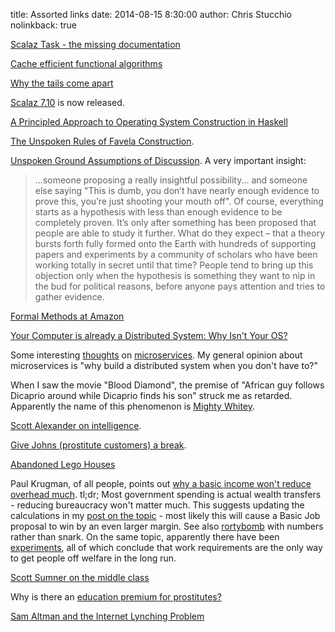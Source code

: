 title: Assorted links
date: 2014-08-15 8:30:00
author: Chris Stucchio
nolinkback: true

[Scalaz Task - the missing documentation](http://timperrett.com/2014/07/20/scalaz-task-the-missing-documentation/)

[Cache efficient functional algorithms](http://www.cs.cmu.edu/~rwh/papers/iolambda-cacm/cacm.pdf)

[Why the tails come apart](http://lesswrong.com/lw/km6/why_the_tails_come_apart/)

[Scalaz 7.10](https://github.com/scalaz/scalaz/wiki/7.1.0) is now released.

[A Principled Approach to Operating System Construction in Haskell](http://ogi.altocumulus.org/~hallgren/ICFP2005/house.pdf)

[The Unspoken Rules of Favela Construction](http://www.archdaily.com/531253/case-study-the-unspoken-rules-of-favela-construction/).

[Unspoken Ground Assumptions of Discussion](http://slatestarcodex.com/2014/08/03/unspoken-ground-assumptions-of-discussion/). A very important insight:

> ...someone proposing a really insightful possibility... and someone else saying "This is dumb, you don’t have nearly enough evidence to prove this, you’re just shooting your mouth off". Of course, everything starts as a hypothesis with less than enough evidence to be completely proven. It’s only after something has been proposed that people are able to study it further. What do they expect – that a theory bursts forth fully formed onto the Earth with hundreds of supporting papers and experiments by a community of scholars who have been working totally in secret until that time? People tend to bring up this objection only when the hypothesis is something they want to nip in the bud for political reasons, before anyone pays attention and tries to gather evidence.

[Formal Methods at Amazon](http://research.microsoft.com/en-us/um/people/lamport/tla/formal-methods-amazon.pdf)

[Your Computer is already a Distributed System: Why Isn't Your OS?](http://www.barrelfish.org/barrelfish_hotos09.pdf)

Some interesting [thoughts](http://paulhammant.com/2011/11/29/cookie-cutter-scaling/) on [microservices](http://martinfowler.com/articles/distributed-objects-microservices.html). My general opinion about microservices is "why build a distributed system when you don't have to?"

When I saw the movie "Blood Diamond", the premise of "African guy follows Dicaprio around while Dicaprio finds his son" struck me as retarded. Apparently the name of this phenomenon is [Mighty Whitey](http://thenewinquiry.com/essays/walter-white-supremacy/).

[Scott Alexander on intelligence](http://slatestarcodex.com/2014/08/11/does-the-glasgow-coma-scale-exist-do-comas/).

[Give Johns (prostitute customers) a break](http://time.com/3087616/defense-johns-legalize-prostitution/).

[Abandoned Lego Houses](http://imgur.com/a/xf6ah)

Paul Krugman, of all people, points out [why a basic income won't reduce overhead much](http://krugman.blogs.nytimes.com/2014/08/09/libertarian-fantasies/?_php=true&_type=blogs&_r=0). tl;dr; Most government spending is actual wealth transfers - reducing bureaucracy won't matter much. This suggests updating the calculations in my [post on the topic](http://www.chrisstucchio.com/blog/2013/basic_income_vs_basic_job.html) - most likely this will cause a Basic Job proposal to win by an even larger margin. See also [rortybomb](http://www.nextnewdeal.net/rortybomb/pragmatic-libertarian-case-basic-income-doesnt-add) with numbers rather than snark. On the same topic, apparently there have been [experiments](http://www.cato-unbound.org/2014/08/08/jim-manzi/when-basic-income-guarantee-meets-political-process), all of which conclude that work requirements are the only way to get people off welfare in the long run.

[Scott Sumner on the middle class](http://www.themoneyillusion.com/?p=27265&utm_source=feedburner&utm_medium=feed&utm_campaign=Feed%3A+Themoneyillusion+%28TheMoneyIllusion%29)

Why is there an [education premium for prostitutes?](http://www.economist.com/news/briefing/21611074-how-new-technology-shaking-up-oldest-business-more-bang-your-buck)

[Sam Altman and the Internet Lynching Problem](http://danieltenner.com/2014/08/13/sam-altman-internet-lynching-problem/)
